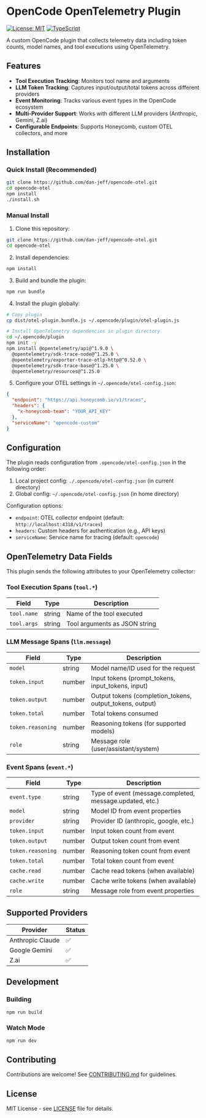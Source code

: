 # OpenCode OpenTelemetry Plugin

[![License: MIT](https://img.shields.io/badge/License-MIT-yellow.svg)](https://opensource.org/licenses/MIT)
[![TypeScript](https://img.shields.io/badge/TypeScript-5.0+-blue.svg)](https://www.typescriptlang.org/)

A custom OpenCode plugin that collects telemetry data including token counts, model names, and tool executions using OpenTelemetry.

## Features

- **Tool Execution Tracking**: Monitors tool name and arguments
- **LLM Token Tracking**: Captures input/output/total tokens across different providers
- **Event Monitoring**: Tracks various event types in the OpenCode ecosystem
- **Multi-Provider Support**: Works with different LLM providers (Anthropic, Gemini, Z.ai)
- **Configurable Endpoints**: Supports Honeycomb, custom OTEL collectors, and more

## Installation

### Quick Install (Recommended)

```bash
git clone https://github.com/dan-jeff/opencode-otel.git
cd opencode-otel
npm install
./install.sh
```

### Manual Install

1. Clone this repository:
```bash
git clone https://github.com/dan-jeff/opencode-otel.git
cd opencode-otel
```

2. Install dependencies:
```bash
npm install
```

3. Build and bundle the plugin:
```bash
npm run bundle
```

4. Install the plugin globally:
```bash
# Copy plugin
cp dist/otel-plugin.bundle.js ~/.opencode/plugin/otel-plugin.js

# Install OpenTelemetry dependencies in plugin directory
cd ~/.opencode/plugin
npm init -y
npm install @opentelemetry/api@^1.9.0 \
  @opentelemetry/sdk-trace-node@^1.25.0 \
  @opentelemetry/exporter-trace-otlp-http@^0.52.0 \
  @opentelemetry/sdk-trace-base@^1.25.0 \
  @opentelemetry/resources@^1.25.0
```

5. Configure your OTEL settings in `~/.opencode/otel-config.json`:
```json
{
  "endpoint": "https://api.honeycomb.io/v1/traces",
  "headers": {
    "x-honeycomb-team": "YOUR_API_KEY"
  },
  "serviceName": "opencode-custom"
}
```

## Configuration

The plugin reads configuration from `.opencode/otel-config.json` in the following order:
1. Local project config: `./.opencode/otel-config.json` (in current directory)
2. Global config: `~/.opencode/otel-config.json` (in home directory)

Configuration options:
- `endpoint`: OTEL collector endpoint (default: `http://localhost:4318/v1/traces`)
- `headers`: Custom headers for authentication (e.g., API keys)
- `serviceName`: Service name for tracing (default: `opencode`)

## OpenTelemetry Data Fields

This plugin sends the following attributes to your OpenTelemetry collector:

### Tool Execution Spans (`tool.*`)
| Field | Type | Description |
|-------|------|-------------|
| `tool.name` | string | Name of the tool executed |
| `tool.args` | string | Tool arguments as JSON string |

### LLM Message Spans (`llm.message`)
| Field | Type | Description |
|-------|------|-------------|
| `model` | string | Model name/ID used for the request |
| `token.input` | number | Input tokens (prompt_tokens, input_tokens, input) |
| `token.output` | number | Output tokens (completion_tokens, output_tokens, output) |
| `token.total` | number | Total tokens consumed |
| `token.reasoning` | number | Reasoning tokens (for supported models) |
| `role` | string | Message role (user/assistant/system) |

### Event Spans (`event.*`)
| Field | Type | Description |
|-------|------|-------------|
| `event.type` | string | Type of event (message.completed, message.updated, etc.) |
| `model` | string | Model ID from event properties |
| `provider` | string | Provider ID (anthropic, google, etc.) |
| `token.input` | number | Input token count from event |
| `token.output` | number | Output token count from event |
| `token.reasoning` | number | Reasoning token count from event |
| `token.total` | number | Total token count from event |
| `cache.read` | number | Cache read tokens (when available) |
| `cache.write` | number | Cache write tokens (when available) |
| `role` | string | Message role from event properties |

## Supported Providers

| Provider | Status |
|----------|--------|
| Anthropic Claude | ✅ |
| Google Gemini | ✅ |
| Z.ai | ✅ |

## Development

### Building

```bash
npm run build
```

### Watch Mode

```bash
npm run dev
```

## Contributing

Contributions are welcome! See [CONTRIBUTING.md](CONTRIBUTING.md) for guidelines.

## License

MIT License - see [LICENSE](LICENSE) file for details.

